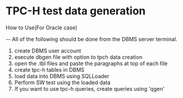 # TPC-H test data generation

How to Use(For Oracle case)

-- All of the following should be done from the DBMS server terminal.
1. create DBMS user account
2. execute dbgen file with option to tpch data creation
3. open the .tbl files and paste the paragraphs at top of each file 
4. create tpc-h tables in DBMS
5. load data into DBMS using SQLLoader
6. Perform SW test using the loaded data
7. If you want to use tpc-h queries, create queries using 'qgen'

